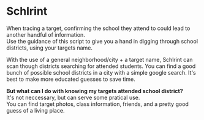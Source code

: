 # Schlrint
When tracing a target, confirming the school they attend to could lead to another handful of information. <br />
Use the guidance of this script to give you a hand in digging through school districts, using your targets name. <br />

With the use of a general neighborhood/city + a target name, Schlrint can scan though districts searching for attended students.
You can find a good bunch of possible school districts in a city with a simple google search. It's best to make more educated guesses
to save time. <br />

**But what can I do with knowing my targets attended school district?** <br />
It's not neccessary, but can serve some pratical use. <br />
You can find target photos, class information, friends, and a pretty good guess of a living place.
